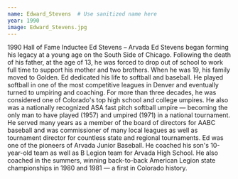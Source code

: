 ```yaml
---
name: Edward_Stevens  # Use sanitized name here
year: 1990
image: Edward_Stevens.jpg
---
```


1990 Hall of Fame Inductee Ed Stevens – Arvada
Ed Stevens began forming his legacy at a young age on the South Side of Chicago. Following the death
of his father, at the age of 13, he was forced to drop out of school to work full time to support his
mother and two brothers. When he was 19, his family moved to Golden.
Ed dedicated his life to softball and baseball. He played softball in one of the most competitive leagues
in Denver and eventually turned to umpiring and coaching.
For more than three decades, he was considered one of Colorado's top high school and college umpires.
He also was a nationally recognized ASA fast pitch softball umpire — becoming the only man to have
played (1957) and umpired (1971) in a national tournament.
He served many years as a member of the board of directors for AABC baseball and was commissioner
of many local leagues as well as tournament director for countless state and regional tournaments.
Ed was one of the pioneers of Arvada Junior Baseball. He coached his son's 10-year-old team as well as
B Legion team for Arvada High School. He also coached in the summers, winning back-to-back
American Legion state championships in 1980 and 1981 — a first in Colorado history.